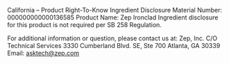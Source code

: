  
 
 
California – Product Right-To-Know Ingredient Disclosure 
Material Number: 000000000000136585 
Product Name: Zep Ironclad 
Ingredient disclosure for this product is not required per SB 258 Regulation. 
 
For additional information or question, please contact us at: 
Zep, Inc. 
C/O Technical Services 
3330 Cumberland Blvd. SE, Ste 700 
Atlanta, GA 30339 
Email: asktech@zep.com 
 
 
 
 
